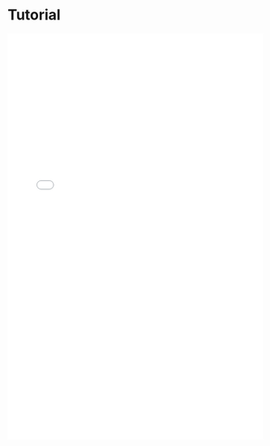 # Tutorial

<iframe src="../../tutorial_week03.pdf" width="100%" height="800px" frameBorder="0"> </iframe>
